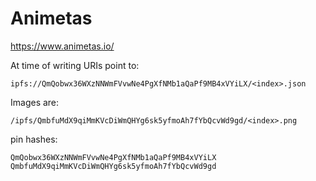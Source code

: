 # Animetas

https://www.animetas.io/

At time of writing URIs point to:

`ipfs://QmQobwx36WXzNNWmFVvwNe4PgXfNMb1aQaPf9MB4xVYiLX/<index>.json`

Images are:

`/ipfs/QmbfuMdX9qiMmKVcDiWmQHYg6sk5yfmoAh7fYbQcvWd9gd/<index>.png`

pin hashes:
```
QmQobwx36WXzNNWmFVvwNe4PgXfNMb1aQaPf9MB4xVYiLX
QmbfuMdX9qiMmKVcDiWmQHYg6sk5yfmoAh7fYbQcvWd9gd
```
